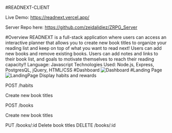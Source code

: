 #READNEXT-CLIENT

Live Demo:
https://readnext.vercel.app/

Server Repo here: https://github.com/zeidalidiez/ZRPG_Server

#Overview
READNEXT is a full-stack application where users can  access an interactive planner that allows you to create new book titles to organize your reading list and keep on top of what you want to read next! Users can add new books and remove existing books. Users can add notes and links to their book list, and goals to motivate themselves to reach their reading capacity!!
Language: Javascript
Technologies Used: Node.js, Express, PostgresQL, jQuery, HTML/CSS
#Dashboard ![Dashboard](https://i.imgur.com/9ueIszw.png)
#Landing Page ![LandingPage](https://i.imgur.com/0dslach.png)
Display habits and rewards


POST /habits

Create new book titles


POST /books

Create new book titles


PUT /books/:id 
Delete book titles
DELETE /books/:id